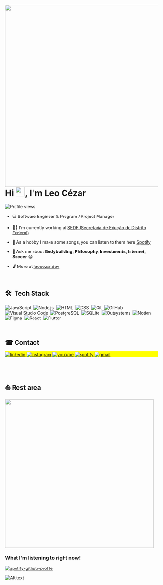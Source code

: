 <img align="right" height="600em" src="https://raw.githubusercontent.com/gist/leocezardev/76aaff030d3a5dfb3e6365ab2e8674a5/raw/9c2c9cee243e351f86b193b3cc099fa73d0d9180/githubcardrdme.svg"/>
<h1 align="left">Hi <img src="https://raw.githubusercontent.com/kaueMarques/kaueMarques/master/hi.gif" height="30px">, I'm Leo Cézar</h1>
<p align="left"> <img src="https://komarev.com/ghpvc/?username=leocezardev&color=blue" alt="Profile views" /> </p>


- 💻 Software Engineer & Program / Project Manager

- 👨‍💻 I’m currently working at [SEDF (Secretaria de Edução do Distrito Federal)](https://www.educacao.df.gov.br/)

- 🎹 As a hobby I make some songs, you can listen to them here [Spotify](https://open.spotify.com/artist/1cD40d1HaNNrV6h0LseHxN?si=mVqvfzrSR7uKCUWTa0vgrw)

- 💬 Ask me about **Bodybuilding, Philosophy, Investments, Internet, Soccer** 😁

- 🔓 More at [leocezar.dev](https://leocezar.dev)

<br>

## 🛠 &nbsp;Tech Stack

![JavaScript](https://img.shields.io/badge/-JavaScript-05122A?style=flat&logo=javascript)&nbsp;
![Node.js](https://img.shields.io/badge/-Node.js-05122A?style=flat&logo=node.js)&nbsp;
![HTML](https://img.shields.io/badge/-HTML-05122A?style=flat&logo=HTML5)&nbsp;
![CSS](https://img.shields.io/badge/-CSS-05122A?style=flat&logo=CSS3&logoColor=1572B6)&nbsp;
![Git](https://img.shields.io/badge/-Git-05122A?style=flat&logo=git)&nbsp;
![GitHub](https://img.shields.io/badge/-GitHub-05122A?style=flat&logo=github)&nbsp;
![Visual Studio Code](https://img.shields.io/badge/-Visual%20Studio%20Code-05122A?style=flat&logo=visual-studio-code&logoColor=007ACC)&nbsp;
![PostgreSQL](https://img.shields.io/badge/-PostgreSQL-05122A?style=flat&logo=postgresql)&nbsp;
![SQLite](https://img.shields.io/badge/-SQLite-05122A?style=flat&logo=sqlite)&nbsp;
![Outsystems](https://img.shields.io/badge/-OutSystems-05122A?logo=Okta)&nbsp;
![Notion](https://img.shields.io/badge/-Notion-05122A?logo=Notion)&nbsp;
![Figma](https://img.shields.io/badge/-Figma-05122A?logo=Figma)&nbsp;
![React](https://img.shields.io/badge/-React-05122A?logo=React)&nbsp;
![Flutter](https://img.shields.io/badge/-Flutter-05122A?logo=Flutter)&nbsp;



<br>


## ☎ Contact

<p align="left" style="background:yellow">
<a href="https://linkedin.com/in/leocezardev" target="_blank">
  <img align="center" src="https://img.shields.io/badge/-leocezardev-05122A?style=flat&logo=linkedin" alt="linkedin"/>
</a>
<a href="https://instagram.com/cezzrr" target="_blank">
 <img align="center" src="https://img.shields.io/badge/-cezzrr-05122A?style=flat&logo=instagram" alt="instagram"/>
</a>
<a href="https://youtube.com/@prodzov" target="_blank">
 <img align="center" src="https://img.shields.io/badge/-prodzov-05122A?style=flat&logo=youtube" alt="youtube"/>
</a>
<a href="https://open.spotify.com/artist/1cD40d1HaNNrV6h0LseHxN?si=t0DqhwtuQLOsi8Vg7W2Ibw" target="_blank">
 <img align="center" src="https://img.shields.io/badge/-z o v-05122A?style=flat&logo=spotify" alt="spotify"/>
</a>
<a href="mailto:leocezardev@gmail.com" target="_blank">
 <img align="center" src="https://img.shields.io/badge/-leocezardev@gmail.com-05122A?style=flat&logo=gmail" alt="gmail"/>
</a>
</p>

<br><br>

## ⛵ Rest area

<img width="490em" class="column" src="https://github-readme-twitter-gazf.vercel.app/api?id=elonmusk&layout=wide&show_reply=off&show_retweet=off" />

<p align="right" class="column" style="background:yellow">

### What I'm listening to right now!

[![spotify-github-profile](https://spotify-github-profile.vercel.app/api/view?uid=3dxo9vqesz2ecmh5znvzgr1bu&cover_image=true&theme=novatorem&show_offline=false&background_color=121212&bar_color_cover=true)](https://spotify-github-profile.vercel.app/api/view?uid=3dxo9vqesz2ecmh5znvzgr1bu&redirect=true)

![Alt text](https://spotify-recently-played-readme.vercel.app/api?user=3dxo9vqesz2ecmh5znvzgr1bu&unique={true|1|on|yes})

<br><br>
